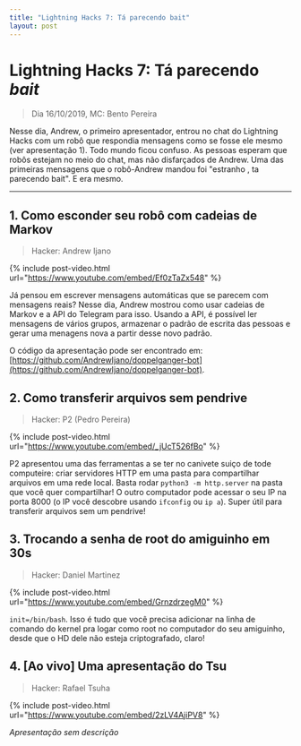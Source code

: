 ```yaml
---
title: "Lightning Hacks 7: Tá parecendo bait"
layout: post
---
```


# Lightning Hacks 7: Tá parecendo *bait*
> Dia 16/10/2019, MC: Bento Pereira

Nesse dia, Andrew, o primeiro apresentador, entrou no chat do Lightning Hacks com um robô que respondia mensagens
como se fosse ele mesmo (ver apresentação 1). Todo mundo ficou confuso. As pessoas esperam que robôs estejam no
meio do chat, mas não disfarçados de Andrew. Uma das primeiras mensagens que o robô-Andrew mandou foi 
"estranho , ta parecendo bait". E era mesmo.

<hr>

## 1. Como esconder seu robô com cadeias de Markov
> Hacker: Andrew Ijano

{% include post-video.html url="https://www.youtube.com/embed/Ef0zTaZx548" %}

Já pensou em escrever mensagens automáticas que se parecem com mensagens reais? Nesse dia, Andrew mostrou como usar cadeias de Markov e a API do Telegram para isso. Usando a API, é possível ler mensagens de vários grupos, armazenar o padrão de escrita das pessoas e gerar uma menagens nova a partir desse novo padrão.

O código da apresentação pode ser encontrado em: [https://github.com/AndrewIjano/doppelganger-bot](https://github.com/AndrewIjano/doppelganger-bot).

## 2. Como transferir arquivos sem pendrive
> Hacker: P2 (Pedro Pereira)

{% include post-video.html url="https://www.youtube.com/embed/_jUcT526fBo" %}

P2 apresentou uma das ferramentas a se ter no canivete suiço de tode computeire: criar servidores
HTTP em uma pasta para compartilhar arquivos em uma rede local. Basta rodar `python3 -m http.server`
na pasta que você quer compartilhar! O outro computador pode acessar o seu IP na porta 8000 
(o IP você descobre usando `ifconfig` ou `ip a`). Super útil para transferir arquivos sem um pendrive!

## 3. Trocando a senha de root do amiguinho em 30s
> Hacker: Daniel Martinez

{% include post-video.html url="https://www.youtube.com/embed/GrnzdrzegM0" %}

`init=/bin/bash`. Isso é tudo que você precisa adicionar na linha de comando do kernel pra logar como root no computador do seu amiguinho, desde que o HD dele não esteja criptografado, claro! 


## 4. [Ao vivo] Uma apresentação do Tsu
> Hacker: Rafael Tsuha

{% include post-video.html url="https://www.youtube.com/embed/2zLV4AjiPV8" %}

*Apresentação sem descrição*
